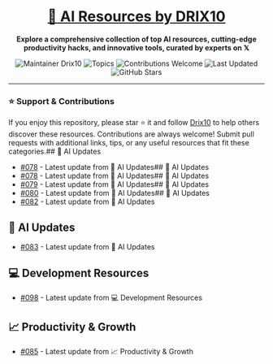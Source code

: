 <div align="center">
  <h1><a href="https://x.com/DRIX_10_" target="_blank">🚀 AI Resources by DRIX10</a></h1>
  <p><strong>Explore a comprehensive collection of top AI resources, cutting-edge productivity hacks, and innovative tools, curated by experts on 𝕏</strong></p>
</div>

<div align="center">
  <img src="https://img.shields.io/badge/Maintainer-Drix10-blue" alt="Maintainer Drix10" />
  <img src="https://img.shields.io/badge/Topics-Productivity%2C%20AI%2C%20Tips%20and%20Tricks-red" alt="Topics" />
  <img src="https://img.shields.io/badge/Contributions-Welcome-brightgreen" alt="Contributions Welcome" />
  <img src="https://img.shields.io/github/last-commit/Drix10/ai-resources?style=flat-square&color=5D6D7E" alt="Last Updated" />
  <img src="https://img.shields.io/github/stars/Drix10/ai-resources?style=social" alt="GitHub Stars" />
</div>

---

### ⭐️ Support & Contributions

If you enjoy this repository, please star ⭐️ it and follow [Drix10](https://github.com/Drix10) to help others discover these resources. Contributions are always welcome! Submit pull requests with additional links, tips, or any useful resources that fit these categories.## 🤖 AI Updates
- [#078](https://github.com/Drix10/ai-resources/blob/main/AI%20Tools%20and%20Resources/resources-078.md) - Latest update from 🤖 AI Updates## 🤖 AI Updates
- [#078](https://github.com/Drix10/ai-resources/blob/main/AI%20Tools%20and%20Resources/resources-078.md) - Latest update from 🤖 AI Updates## 🤖 AI Updates
- [#079](https://github.com/Drix10/ai-resources/blob/main/AI%20Tools%20and%20Resources/resources-079.md) - Latest update from 🤖 AI Updates## 🤖 AI Updates
- [#080](https://github.com/Drix10/ai-resources/blob/main/AI%20Tools%20and%20Resources/resources-080.md) - Latest update from 🤖 AI Updates## 🤖 AI Updates
- [#082](https://github.com/Drix10/ai-resources/blob/main/AI%20Tools%20and%20Resources/resources-082.md) - Latest update from 🤖 AI Updates
## 🤖 AI Updates
- [#083](https://github.com/Drix10/ai-resources/blob/main/AI%20Tools%20and%20Resources/resources-083.md) - Latest update from 🤖 AI Updates

## 💻 Development Resources
- [#098](https://github.com/Drix10/ai-resources/blob/main/Coding%20and%20Software%20Development/resources-098.md) - Latest update from 💻 Development Resources

## 📈 Productivity & Growth
- [#085](https://github.com/Drix10/ai-resources/blob/main/Productivity%20and%20Passive%20Income/resources-085.md) - Latest update from 📈 Productivity & Growth